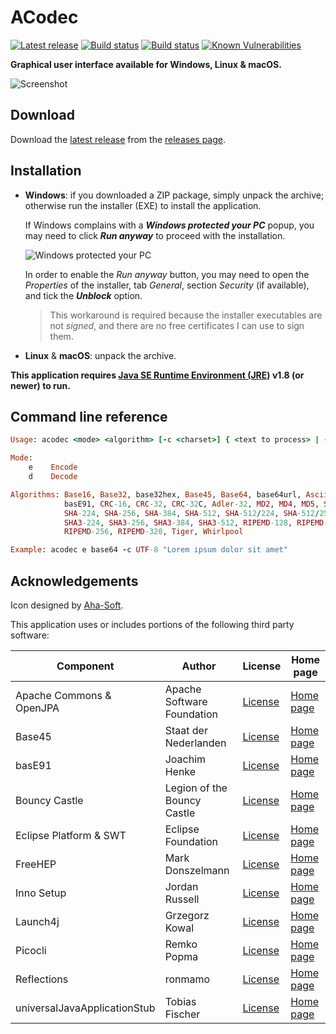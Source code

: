 ACodec
======

[![Latest release](https://img.shields.io/github/release/albertus82/acodec.svg)](https://github.com/albertus82/acodec/releases/latest)
[![Build status](https://github.com/albertus82/acodec/workflows/build/badge.svg)](https://github.com/albertus82/acodec/actions)
[![Build status](https://ci.appveyor.com/api/projects/status/github/albertus82/acodec?branch=master&svg=true)](https://ci.appveyor.com/project/albertus82/acodec)
[![Known Vulnerabilities](https://snyk.io/test/github/albertus82/acodec/badge.svg?targetFile=pom.xml)](https://snyk.io/test/github/albertus82/acodec?targetFile=pom.xml)

**Graphical user interface available for Windows, Linux & macOS.**

![Screenshot](https://user-images.githubusercontent.com/8672431/125157619-5e50c000-e16c-11eb-9742-8f613d5e0db2.png)

## Download

Download the [latest release](https://github.com/albertus82/acodec/releases/latest) from the [releases page](https://github.com/albertus82/acodec/releases).

## Installation

* **Windows**: if you downloaded a ZIP package, simply unpack the archive; otherwise run the installer (EXE) to install the application.

  If Windows complains with a ***Windows protected your PC*** popup, you may need to click ***Run anyway*** to proceed with the installation.

  ![Windows protected your PC](https://user-images.githubusercontent.com/8672431/31048995-7145b034-a62a-11e7-860b-c477237145ce.png)

  In order to enable the *Run anyway* button, you may need to open the *Properties* of the installer, tab *General*, section *Security* (if available), and tick the ***Unblock*** option.
  > This workaround is required because the installer executables are not *signed*, and there are no free certificates I can use to sign them.
* **Linux** & **macOS**: unpack the archive.

**This application requires [Java SE Runtime Environment (JRE)](https://www.java.com) v1.8 (or newer) to run.**

## Command line reference

```ruby
Usage: acodec <mode> <algorithm> [-c <charset>] { <text to process> | -f <source file> [<destination file>] | -i (interactive input) }

Mode:
    e    Encode
    d    Decode

Algorithms: Base16, Base32, base32hex, Base45, Base64, base64url, Ascii85,
            basE91, CRC-16, CRC-32, CRC-32C, Adler-32, MD2, MD4, MD5, SHA-1,
            SHA-224, SHA-256, SHA-384, SHA-512, SHA-512/224, SHA-512/256,
            SHA3-224, SHA3-256, SHA3-384, SHA3-512, RIPEMD-128, RIPEMD-160,
            RIPEMD-256, RIPEMD-320, Tiger, Whirlpool

Example: acodec e base64 -c UTF-8 "Lorem ipsum dolor sit amet"
```

## Acknowledgements

Icon designed by [Aha-Soft](https://www.aha-soft.com).

This application uses or includes portions of the following third party software:

|Component                   |Author                     |License                                                |Home page                                     |
|----------------------------|---------------------------|-------------------------------------------------------|----------------------------------------------|
|Apache Commons & OpenJPA    |Apache Software Foundation |[License](https://www.apache.org/licenses/LICENSE-2.0) |[Home page](https://www.apache.org)           |
|Base45                      |Staat der Nederlanden      |[License](https://opensource.org/licenses/EUPL-1.2)    |[Home page](https://git.io/JnFST)             |
|basE91                      |Joachim Henke              |[License](http://base91.sourceforge.net/license.txt)   |[Home page](http://base91.sourceforge.net)    |
|Bouncy Castle               |Legion of the Bouncy Castle|[License](https://www.bouncycastle.org/license.html)   |[Home page](https://www.bouncycastle.org)     |
|Eclipse Platform & SWT      |Eclipse Foundation         |[License](https://www.eclipse.org/legal/epl-2.0/)      |[Home page](https://www.eclipse.org)          |
|FreeHEP                     |Mark Donszelmann           |[License](https://java.freehep.org/license.html)       |[Home page](https://java.freehep.org)         |
|Inno Setup                  |Jordan Russell             |[License](https://jrsoftware.org/files/is/license.txt) |[Home page](https://jrsoftware.org/isinfo.php)|
|Launch4j                    |Grzegorz Kowal             |[License](https://opensource.org/licenses/BSD-3-Clause)|[Home page](http://launch4j.sourceforge.net)  |
|Picocli                     |Remko Popma                |[License](https://git.io/JUqAY)                        |[Home page](https://picocli.info)             |
|Reflections                 |ronmamo                    |[License](https://git.io/Jtp8i)                        |[Home page](https://git.io/Jtp81)             |
|universalJavaApplicationStub|Tobias Fischer             |[License](https://git.io/JUqAq)                        |[Home page](https://git.io/JUqAF)             |
